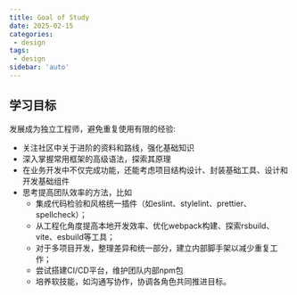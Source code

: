 ```yaml
---
title: Goal of Study
date: 2025-02-15
categories:
 - design
tags:
 - design
sidebar: 'auto'
---
```


## 学习目标
发展成为独立工程师，避免重复使用有限的经验:
- 关注社区中关于进阶的资料和路线，强化基础知识
- 深入掌握常用框架的高级语法，探索其原理
- 在业务开发中不仅完成功能，还能考虑项目结构设计、封装基础工具、设计和开发基础组件
- 思考提高团队效率的方法，比如
  - 集成代码检验和风格统一插件（如eslint、stylelint、prettier、spellcheck）；
  - 从工程化角度提高本地开发效率、优化webpack构建、探索rsbuild、vite、esbuild等工具；
  - 对于多项目开发，整理差异和统一部分，建立内部脚手架以减少重复工作；
  - 尝试搭建CI/CD平台，维护团队内部npm包
  - 培养软技能，如沟通写协作，协调各角色共同推进目标。




